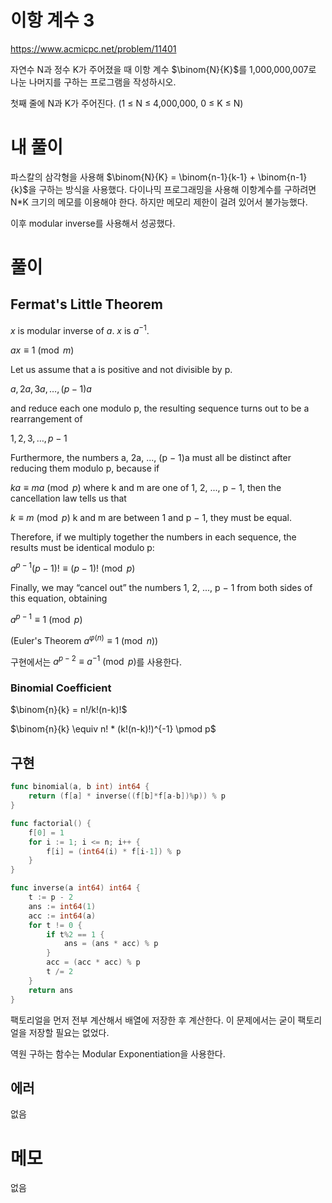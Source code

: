 # 이항 계수 3

https://www.acmicpc.net/problem/11401

자연수 N과 정수 K가 주어졌을 때 이항 계수 $\binom{N}{K}$를 1,000,000,007로 나눈 나머지를 구하는 프로그램을 작성하시오.

첫째 줄에 N과 K가 주어진다. (1 ≤ N ≤ 4,000,000, 0 ≤ K ≤ N)

# 내 풀이

파스칼의 삼각형을 사용해 $\binom{N}{K} = \binom{n-1}{k-1} + \binom{n-1}{k}$을 구하는 방식을 사용했다. 다이나믹 프로그래밍을 사용해 이항계수를 구하려면 N*K 크기의 메모를 이용해야 한다. 하지만 메모리 제한이 걸려 있어서 불가능했다.

이후 modular inverse를 사용해서 성공했다.

# 풀이

## Fermat's Little Theorem

$x$ is modular inverse of $a$. $x$ is $a^{-1}$.

$ax \equiv 1 \pmod{m}$

Let us assume that a is positive and not divisible by p.

$a,2a,3a,\ldots ,(p-1)a$

and reduce each one modulo p, the resulting sequence turns out to be a rearrangement of

$1,2,3,\ldots ,p-1$

Furthermore, the numbers a, 2a, ..., (p − 1)a must all be distinct after reducing them modulo p, because if

$ka\equiv ma{\pmod {p}}$ where k and m are one of 1, 2, ..., p − 1, then the cancellation law tells us that

$k\equiv m{\pmod {p}}$ k and m are between 1 and p − 1, they must be equal.

Therefore, if we multiply together the numbers in each sequence, the results must be identical modulo p:

$a^{p-1}(p-1)!\equiv (p-1)!{\pmod {p}}$

Finally, we may “cancel out” the numbers 1, 2, ..., p − 1 from both sides of this equation, obtaining

$a^{p-1} \equiv 1 \pmod p$

(Euler's Theorem $a^{\varphi (n)}\equiv 1{\pmod {n}}$)

구현에서는 $a^{p-2} \equiv a^{-1} \pmod p$를 사용한다.

### Binomial Coefficient

$\binom{n}{k} = n!/k!(n-k)!$

$\binom{n}{k} \equiv n! * (k!(n-k)!)^{-1} \pmod p$

## 구현
```go
func binomial(a, b int) int64 {
	return (f[a] * inverse((f[b]*f[a-b])%p)) % p
}

func factorial() {
	f[0] = 1
	for i := 1; i <= n; i++ {
		f[i] = (int64(i) * f[i-1]) % p
	}
}

func inverse(a int64) int64 {
	t := p - 2
	ans := int64(1)
	acc := int64(a)
	for t != 0 {
		if t%2 == 1 {
			ans = (ans * acc) % p
		}
		acc = (acc * acc) % p
		t /= 2
	}
	return ans
}
```

팩토리얼을 먼저 전부 계산해서 배열에 저장한 후 계산한다. 이 문제에서는 굳이 팩토리얼을 저장할 필요는 없었다.

역원 구하는 함수는 Modular Exponentiation을 사용한다.

## 에러

없음

# 메모

없음
